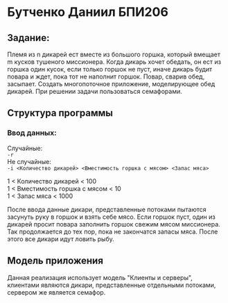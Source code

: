 # Бутченко Даниил БПИ206

## Задание:
Племя из n дикарей ест вместе из большого горшка,
который вмещает m кусков тушеного миссионера. Когда дикарь хочет
обедать, он ест из горшка один кусок, если только горшок не пуст, иначе
дикарь будит повара и ждет, пока тот не наполнит горшок. Повар, сварив
обед, засыпает. Создать многопоточное приложение, моделирующее обед
дикарей. При решении задачи пользоваться семафорами.

## Структура программы
### Ввод данных:
Случайные:    
```-r```  
Не случайные:    
```-i <Количество дикарей> <Вместимость горшка с мясом> <Запас мяса>```

1 < Количество дикарей < 100  
1 < Вместимость горшка с мясом < 10  
1 < Запас мяса < 1000 

После ввода данные дикари, представленные потоками пытаются засунуть руку в горшок и взять себе мясо. Eсли горшок пуст,
один из дикарей просит повара заполнить горшок свежим мясом миссионера. Так продолжается до тех пор, 
пока не закончатся запасы мяса. После этого все дикари идут ловить рыбу.

## Модель приложения
Данная реализация использует модель "Клиенты и серверы", клиентами являются дикари, представленные отдельными 
потоками, сервером же является семафор.
